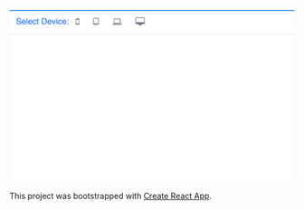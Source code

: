 ![avatar](screenshots/first.png)

This project was bootstrapped with [Create React App](https://github.com/facebookincubator/create-react-app).
